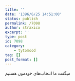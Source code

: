 ```yaml
---
title: ''
date: '1396/6/25 14:51:00'
status: publish
permalink: /7098
author: straxico
excerpt: ''
type: post
id: 7098
category:
    - tytomood
tag: []
post_format: []
---
```

میگفت ما انتخاب‌های خودمون هستیم